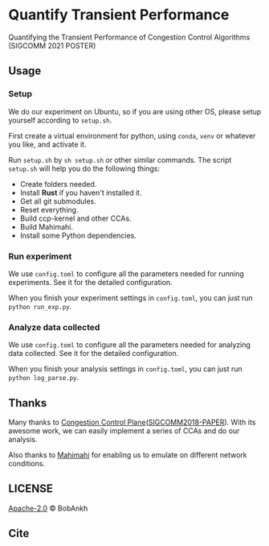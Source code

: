 # Quantify Transient Performance

Quantifying the Transient Performance of Congestion Control Algorithms (SIGCOMM 2021 POSTER)

## Usage

### Setup

We do our experiment on Ubuntu, so if you are using other OS, please setup yourself according to `setup.sh`.

First create a virtual environment for python, using `conda`, `venv` or whatever you like, and activate it.

Run `setup.sh` by `sh setup.sh` or other similar commands. The script `setup.sh` will help you do the following things:

- Create folders needed.
- Install **Rust** if you haven't installed it.
- Get all git submodules.
- Reset everything.
- Build ccp-kernel and other CCAs.
- Build Mahimahi.
- Install some Python dependencies.

### Run experiment

We use `config.toml` to configure all the parameters needed for running experiments. See it for the detailed configuration.

When you finish your experiment settings in `config.toml`, you can just run `python run_exp.py`.

### Analyze data collected

We use `config.toml` to configure all the parameters needed for analyzing data collected. See it for the detailed configuration.

When you finish your analysis settings in `config.toml`, you can just run `python log_parse.py`.

## Thanks

Many thanks to [Congestion Control Plane](https://ccp-project.github.io/)([SIGCOMM2018-PAPER](https://akshayn.xyz/res/ccp-sigcomm18.pdf)). With its awesome work, we can easily implement a series of CCAs and do our analysis.

Also thanks to [Mahimahi](https://github.com/ravinet/mahimahi) for enabling us to emulate on different network conditions.

## LICENSE

[Apache-2.0](/LICENSE) © BobAnkh

## Cite
